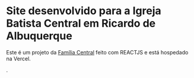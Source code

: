 # Site desenvolvido para a Igreja Batista Central em Ricardo de Albuquerque

Este é um projeto da [Família Central](www.familiacentral.com.br) feito com REACTJS e está hospedado na Vercel. 

.

